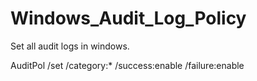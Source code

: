 # Windows_Audit_Log_Policy
Set all audit logs in windows.

AuditPol /set /category:* /success:enable /failure:enable
